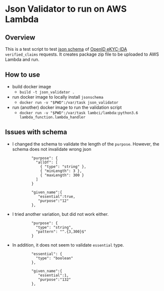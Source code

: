 # Json Validator to run on AWS Lambda

## Overview
This is a test script to test [json schema](https://openid.net/schemas/verified_claims_request-09.json) of [OpenID eKYC-IDA](https://openid.net/specs/openid-connect-4-identity-assurance-1_0-09.html) `verified_claims` requests.
It creates package zip file to be uploaded to AWS Lambda and run.

## How to use
- build docker image
  - `build -t json_validator .`
- run docker image to locally install `jsonschema`
  - `docker run -v "$PWD":/var/task json_validator`
- run (another) docker image to run the validation script
  - `docker run -v "$PWD":/var/task lambci/lambda:python3.6 lambda_function.lambda_handler`
  
  
## Issues with schema

- I changed the schema to validate the length of the `purpose`. However, the schema does not invalidate wrong json

```
            "purpose": {
              "allOf": [
                { "type": "string" },
                { "minLength": 3 },
                { "maxLength": 300 }
              ]
            }
```

```
            "given_name":{
               "essential":true,
               "purpose":"12"
            },
```

- I tried another variation, but did not work either.

```
            "purpose": {
              "type": "string",
              "pattern": "^.{3,300}$"
            }
```

- In addition, it does not seem to validate `essential` type.
```
            "essential": {
              "type": "boolean"
            },
```

```
            "given_name":{
               "essential":1,
               "purpose":"132"
            },
```
